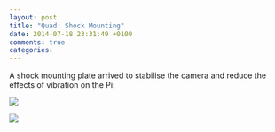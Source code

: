 ```yaml
---
layout: post
title: "Quad: Shock Mounting"
date: 2014-07-18 23:31:49 +0100
comments: true
categories: 
---
```


A shock mounting plate arrived to stabilise the camera and reduce the effects of vibration on the Pi:

![](//files.ianrenton.com/sites/quadcopter/shockmount-1.jpg)

![](//files.ianrenton.com/sites/quadcopter/shockmount-2.jpg)
